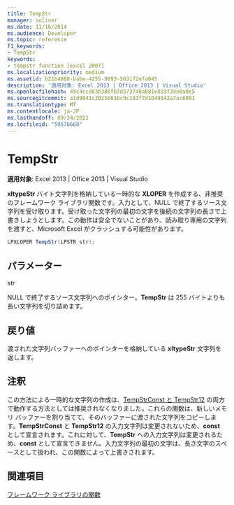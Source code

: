 ```yaml
---
title: TempStr
manager: soliver
ms.date: 11/16/2014
ms.audience: Developer
ms.topic: reference
f1_keywords:
- TempStr
keywords:
- tempstr function [excel 2007]
ms.localizationpriority: medium
ms.assetid: b21b4868-babe-4255-9093-503172efa045
description: '適用対象: Excel 2013 | Office 2013 | Visual Studio'
ms.openlocfilehash: 49c4ccdd3b386fb7d573748ab81e833f34e8a0e5
ms.sourcegitcommit: a1d9041c20256616c9c183f7d1049142a7ac6991
ms.translationtype: MT
ms.contentlocale: ja-JP
ms.lasthandoff: 09/24/2021
ms.locfileid: "59576668"
---
```

# <a name="tempstr"></a>TempStr

 **適用対象**: Excel 2013 | Office 2013 | Visual Studio 
  
**xltypeStr** バイト文字列を格納している一時的な **XLOPER** を作成する、非推奨のフレームワーク ライブラリ関数です。入力として、NULL で終了するソース文字列を受け取ります。受け取った文字列の最初の文字を後続の文字列の長さで上書きしようとします。この動作は安全でないことがあり、読み取り専用の文字列を渡すと、Microsoft Excel がクラッシュする可能性があります。 
  
```cs
LPXLOPER TempStr(LPSTR str);
```

## <a name="parameters"></a>パラメーター

 _str_
  
NULL で終了するソース文字列へのポインター。**TempStr** は 255 バイトよりも長い文字列を切り詰めます。 
  
## <a name="return-value"></a>戻り値

渡された文字列バッファーへのポインターを格納している **xltypeStr** 文字列を返します。 
  
## <a name="remarks"></a>注釈

この方法による一時的な文字列の作成は、[TempStrConst と TempStr12](tempstrconst-tempstr12.md) の両方で動作する方法としては推奨されなくなりました。これらの関数は、新しいメモリ バッファーを割り当てて、そのバッファーに渡された文字列をコピーします。**TempStrConst** と **TempStr12** の入力文字列は変更されないため、**const** として宣言されます。これに対して、**TempStr** への入力文字列は変更されるため、**const** として宣言できません。入力文字列の最初の文字は、長さ文字のスペースとして扱われ、この関数によって上書きされます。
  
## <a name="see-also"></a>関連項目



[フレームワーク ライブラリの関数](functions-in-the-framework-library.md)

